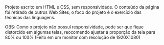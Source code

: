 Projeto escrito em HTML e CSS, sem responsividade. O conteúdo da página foi retirado de outros Web Sites, o foco do projeto é o exercício das técnicas das linguagens. 

OBS: Como o projeto não possuí responsividade, pode ser que fique distorcido em algumas telas, reocomendo ajustar a proporção da tela para 80% ou 100% (Feito em um monitor com resolução de 1920X1080)
